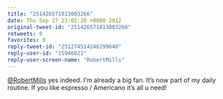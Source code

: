 ```yaml
---
title: "251426571813003266"
date: Thu Sep 27 21:02:20 +0000 2012
original-tweet-id: "251426571813003266"
retweets: 0
favorites: 0
reply-tweet-id: "251274514246299648"
reply-user-id: "15946021"
reply-user-screen-name: "RobertMills"
---
```

<a href="https://twitter.com/RobertMills">@RobertMills</a> yes indeed. I’m already a big fan. It’s now part of my daily routine. If you like espresso / Americano it’s all u need!
